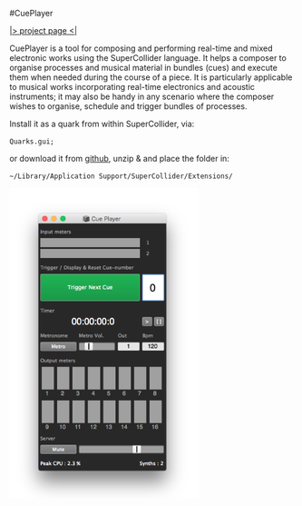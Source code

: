 #CuePlayer

[|> project page <|](http://fasmatwist.com/opensource/)

CuePlayer is a tool for composing and performing real-time and mixed electronic works using the SuperCollider language. It helps a composer to organise processes and musical material in bundles (cues) and execute them when needed during the course of a piece. It is particularly applicable to musical works incorporating real-time electronics and acoustic instruments; it may also be handy in any scenario where the composer wishes to organise, schedule and trigger bundles of processes.

Install it as a quark from within SuperCollider, via:

    Quarks.gui;

or download it from [github](https://github.com/dathinaios/cueplayer/archive/0.1.0.zip), unzip & and place the folder in:

    ~/Library/Application Support/SuperCollider/Extensions/

<img src="HelpSource/Tutorials/img/cp-gui.png" alt="CuePlayer" width="334px" height="547px">

